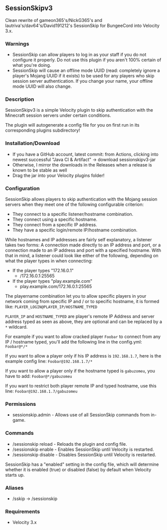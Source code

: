 SessionSkipv3
-----------
Clean rewrite of gameon365's/NickG365's and lautriva's/dav64's/David191212's SessionSkip
for BungeeCord into Velocity 3.x.

### Warnings
* SessionSkip can allow players to log in as your staff if you do not configure it properly.  Do not use this plugin if you aren't 100% certain of what you're doing.
* SessionSkip will cause an offline mode UUID (read: completely ignore a player's Mojang UUID if it exists) to be used for any players who skip session server authentication.  If you change your name, your offline mode UUID will also change.

### Description
SessionSkipv3 is a simple Velocity plugin to skip authentication with the Minecraft session servers under certain conditions.

The plugin will autogenerate a config file for you on first run in its corresponding plugins subdirectory!

### Installation/Download
* If you have a GitHub account, latest commit: from Actions, clicking into newest successful "Java CI & Artifact" -> download sessionskipv3-jar
* Otherwise, I mirror the downloads in the Releases when a release is known to be stable as well
* Drag the jar into your Velocity plugins folder!

### Configuration
SessionSkip allows players to skip authentication with the Mojang session servers when they meet one of the following configurable criterion:
* They connect to a specific listener/hostname combination.
* They connect using a specific hostname.
* They connect from a specific IP address.
* They have a specific login/remote IP/hostname combination.

While hostnames and IP addresses are fairly self explanatory, a listener takes two forms: A connection made directly to an IP address and port, or a connection made to an IP address and port with a specified hostname.  With that in mind, a listener could look like either of the following, depending on what the player types in when connecting:
* If the player types "172.16.0.1"
  * /172.16.0.1:25565
* If the player types "play.example.com"
  * play.example.com/172.16.0.1:25565

The playername combination let you to allow specific players in your network coming from specific IP and / or to specific hostname, it is formed like: `PLAYER_LOGIN@PLAYER_IP/HOSTNAME_TYPED`

`PLAYER_IP` and `HOSTNAME_TYPED` are player's remote IP Address and server address typed as seen as above, they are optional and can be replaced by a `*` wildcard.

For example if you want to allow cracked player `Foobar` to connect from any IP / hostname typed, you'll add the following line in the config.yml: `Foobar@*/*`

If you want to allow a player only if his IP address is `192.168.1.7`, here is the example config line: `Foobar@192.168.1.7/*`

If you want to allow a player only if the hostname typed is `gabuzomeu`, you have to add: `Foobar@*/gabuzomeu`

If you want to restrict both player remote IP and typed hostname, use this line: `Foobar@192.168.1.7/gabuzomeu`

### Permissions
* sessionskip.admin - Allows use of all SessionSkip commands from in-game.

### Commands
* /sessionskip reload - Reloads the plugin and config file.
* /sessionskip enable - Enables SessionSkip until Velocity is restarted.
* /sessionskip disable - Disables SessionSkip until Velocity is restarted.

SessionSkip has a "enabled" setting in the config file, which will determine whether it is enabled (true) or disabled (false) by default when Velocity starts up.

### Aliases
* /sskip -> /sessionskip

### Requirements
* Velocity 3.x

